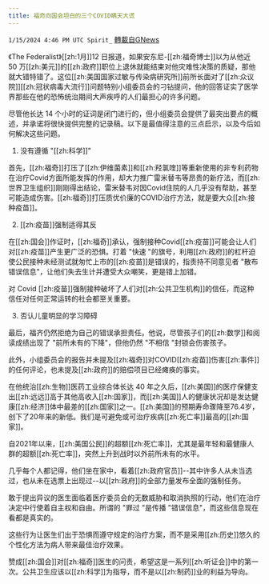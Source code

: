 ```yaml
---
title: 福奇向国会坦白的三个COVID瞒天大谎
---
```

`1/15/2024 4:46 PM UTC Spirit_` [轉載自GNews](https://gnews.org/articles/2221860)


《The Federalist》[[zh:1月]]12 日报道，如果安东尼-[[zh:福奇博士]]以为从他近 50 万[[zh:美元]]的[[zh:政府]]职位上退休就能结束对他灾难性决策的质疑，那他就大错特错了。这位[[zh:美国国家过敏与传染病研究所]]前所长面对了[[zh:众议院]][[zh:冠状病毒大流行]]问题特别小组委员会的刁钻提问，他的回答证实了医学界那些在他的恐怖统治期间大声疾呼的人们最担心的许多问题。

尽管他长达 14 个小时的证词是闭门进行的，但小组委员会提供了最突出要点的概述，并承诺将很快提供完整的记录稿。以下是最值得注意的三点启示，以及今后如何解决这些问题。

1. 没有遵循 "[[zh:科学]]"

首先，[[zh:福奇]]打压了[[zh:伊维菌素]]和[[zh:羟氯喹]]等重新使用的非专利药物在治疗Covid方面所能发挥的作用，却大力推广雷米替韦等昂贵的新疗法，而[[zh:世界卫生组织]]刚刚得出结论，雷米替韦对因Covid住院的人几乎没有帮助，甚至可能造成伤害。[[zh:福奇]]打压质优价廉的COVID治疗方法，就是要大众[[zh:接种疫苗]]。

2. [[zh:疫苗]]强制适得其反

在[[zh:国会]]作证时，[[zh:福奇]]承认，强制接种Covid[[zh:疫苗]]可能会让人们对[[zh:疫苗]]产生更广泛的恐惧。打着 "快速 "的旗号，利用[[zh:政府]]的杠杆迫使公民接种未经测试就匆忙上市的[[zh:疫苗]]是错误的，指责持不同意见者 "散布错误信息"，让他们失去生计并遭受大众嘲笑，更是错上加错。

对 Covid [[zh:疫苗]]强制接种破坏了人们对[[zh:公共卫生机构]]的信任，而这种信任对任何正常运转的社会都至关重要。

3. 否认儿童明显的学习障碍

最后，福齐仍然拒绝为自己的错误承担责任。他说，尽管孩子们的[[zh:数学]]和阅读成绩出现了 "前所未有的下降"，但他仍然 "不相信 "封锁会伤害孩子。

此外，小组委员会的报告并未提及[[zh:福奇]]对COVID[[zh:疫苗]]伤害[[zh:事件]]的任何评论，也未提及[[zh:政府]]的赔偿项目已经瘫痪的事实。

在他统治[[zh:生物]]医药工业综合体长达 40 年之久后，[[zh:美国]]的医疗保健支出[[zh:远远]]高于其他高收入[[zh:国家]]，而[[zh:美国]]人的健康状况却是发达健康[[zh:经济]]体中最差的[[zh:国家]]之一。[[zh:美国]]的预期寿命骤降至76.4岁，创下了20年来的新低。我们是可避免或可治疗疾病[[zh:死亡率]]最高的[[zh:国家]]。

自2021年以来，[[zh:美国公民]]的超额[[zh:死亡率]]，尤其是最年轻和最健康人群的超额[[zh:死亡率]]，突然上升到战时以外前所未有的水平。

几乎每个人都记得，他们坐在家中，看着[[zh:政府官员]]--其中许多人从未当选过，也从未在选票上出现过--以[[zh:政府]]的全部力量发布全面的强制任务。

敢于提出异议的医生面临着医疗委员会的无数威胁和取消执照的行动，他们在治疗决定中行使着自主权和自由。所谓的 "罪过 "是传播 "错误信息"，而这些信息现在看都是真实的。

这些行为让医生们出于恐惧而遵守规定的治疗方案，而不是采用[[zh:历史]]悠久的个性化方法为病人带来最佳治疗效果。

赞成[[zh:国会]]对[[zh:福奇]]医生的问责，希望这是一系列[[zh:听证会]]中的第一次。公共卫生应该以[[zh:科学]]为指导，而不是以[[zh:制药]]业的利益为导向。






